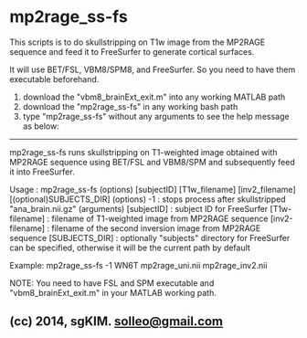 mp2rage_ss-fs
=============

This scripts is to do skullstripping on T1w image from the MP2RAGE sequence and feed it to FreeSurfer to generate cortical surfaces.

It will use BET/FSL, VBM8/SPM8, and FreeSurfer. So you need to have them executable beforehand.

1. download the "vbm8_brainExt_exit.m" into any working MATLAB path
2. download the "mp2rage_ss-fs" in any working bash path
3. type "mp2rage_ss-fs" without any arguments to see the help message as below:
---
mp2rage_ss-fs runs skullstripping on T1-weighted image obtained with MP2RAGE sequence
using BET/FSL and VBM8/SPM and subsequently feed it into FreeSurfer.

Usage  : mp2rage_ss-fs (options) [subjectID] [T1w_filename] [inv2_filename] [(optional)SUBJECTS_DIR]
(options)
-1     : stops process after skullstripped "ana_brain.nii.gz"
(arguments)
  [subjectID]     : subject ID for FreeSurfer
  [T1w-filename]  : filename of T1-weighted image from MP2RAGE sequence
  [inv2-filename] : filename of the second inversion image from MP2RAGE sequence
  [SUBJECTS_DIR]  : optionally \"subjects\" directory for FreeSurfer can be specified, otherwise it will be the current path by default

Example: mp2rage_ss-fs -1 WN6T mp2rage_uni.nii mp2rage_inv2.nii

NOTE: You need to have FSL and SPM executable and "vbm8_brainExt_exit.m" in your MATLAB working path.

(cc) 2014, sgKIM. solleo@gmail.com
---

